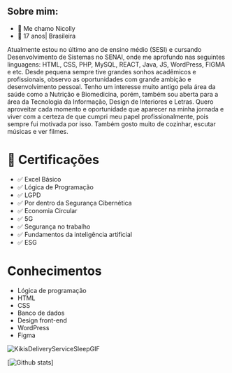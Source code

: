 ## Sobre mim:

- 👋 Me chamo Nicolly
- 📌 17 anos| Brasileira
  
Atualmente estou no último ano de ensino médio (SESI) e cursando Desenvolvimento de Sistemas no SENAI, onde me aprofundo nas seguintes linguagens: HTML, CSS, PHP, MySQL, REACT, Java, JS, WordPress, FIGMA e etc.
Desde pequena sempre tive grandes sonhos acadêmicos e profissionais, observo as oportunidades com grande ambição e desenvolvimento pessoal. Tenho um interesse muito antigo pela área da saúde como a Nutrição e Biomedicina, porém, também sou aberta para a área da Tecnologia da Informação, Design de Interiores e Letras.
Quero aproveitar cada momento e oportunidade que aparecer na minha jornada e viver com a certeza de que cumpri meu papel profissionalmente, pois sempre fui motivada por isso.
Também gosto muito de cozinhar, escutar músicas e ver filmes.

# 📜 Certificações
- ✅ Excel Básico
- ✅ Lógica de Programação
- ✅ LGPD
- ✅ Por dentro da Segurança Cibernética
- ✅ Economia Circular
- ✅ 5G
- ✅ Segurança no trabalho
- ✅ Fundamentos da inteligência artificial
- ✅ ESG

# Conhecimentos
- Lógica de programação
- HTML
- CSS
- Banco de dados
- Design front-end
- WordPress
- Figma

![KikisDeliveryServiceSleepGIF](https://github.com/user-attachments/assets/c3915de0-170a-4c1f-9d93-ec55074c72f5)
  
[![Github stats](https://github-readme-stats.vercel.app/api?username=nicollycruzbarbosa&show_icons=true&theme=radical)]
